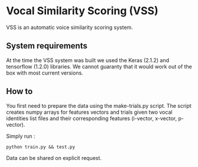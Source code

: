 # Vocal Similarity Scoring (VSS)

VSS is an automatic voice similarity scoring system.


## System requirements
At the time the VSS system was built we used the Keras (2.1.2) and tensorflow (1.2.0) libraries. We cannot guaranty that it would work out of the box with most current versions.


## How to
You first need to prepare the data using the make-trials.py script. The script creates numpy arrays for features vectors and trials given two vocal identities list files and their corresponding features (i-vector, x-vector, p-vector).

Simply run :
```
python train.py && test.py
```

Data can be shared on explicit request.
